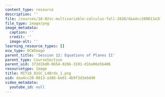 ```yaml
---
content_type: resource
description: ''
file: /courses/18-02sc-multivariable-calculus-fall-2010/daa4cc200013a386be014b9f3d3ebd40_MIT18_02SC_L4Brds_1.png
file_type: image/png
image_metadata:
  caption: ''
  credit: ''
  image-alt: ''
learning_resource_types: []
ocw_type: OCWImage
parent_title: 'Session 12: Equations of Planes II'
parent_type: CourseSection
parent_uid: 373d1bd0-0654-8266-3191-d1be06e5b406
resourcetype: Image
title: MIT18_02SC_L4Brds_1.png
uid: daa4cc20-0013-a386-be01-4b9f3d3ebd40
video_metadata:
  youtube_id: null
---
```


